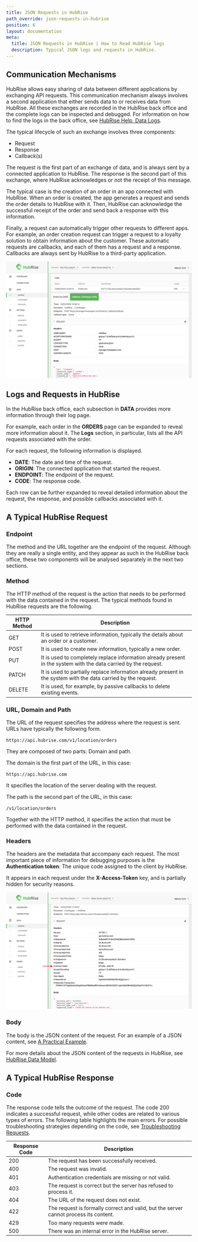 ```yaml
---
title: JSON Requests in HubRise
path_override: json-requests-in-hubrise
position: 6
layout: documentation
meta:
  title: JSON Requests in HubRise | How to Read HubRise logs
  description: Typical JSON logs and requests in HubRise.
---
```


## Communication Mechanisms

HubRise allows easy sharing of data between different applications by exchanging API requests. This communication mechanism always involves a second application that either sends data to or receives data from HubRise. All these exchanges are recorded in the HubRise back office and the complete logs can be inspected and debugged. For information on how to find the logs in the back office, see [HubRise Help, Data Logs](/docs/data/#logs).

The typical lifecycle of such an exchange involves three components:

- Request
- Response
- Callback(s)

The request is the first part of an exchange of data, and is always sent by a connected application to HubRise. The response is the second part of this exchange, where HubRise acknowledges or not the receipt of this message.

The typical case is the creation of an order in an app connected with HubRise. When an order is created, the app generates a request and sends the order details to HubRise with it. Then, HubRise can acknowledge the successful receipt of the order and send back a response with this information.

Finally, a request can automatically trigger other requests to different apps. For example, an order creation request can trigger a request to a loyalty solution to obtain information about the customer. These automatic requests are callbacks, and each of them has a request and a response. Callbacks are always sent by HubRise to a third-party application.

![Components of API Requests in HubRise](./images/004-components-api-request.png)

## Logs and Requests in HubRise

In the HubRise back office, each subsection in **DATA** provides more information through their log page.

For example, each order in the **ORDERS** page can be expanded to reveal more information about it. The **Logs** section, in particular, lists all the API requests associated with the order.

For each request, the following information is displayed.

- **DATE**: The date and time of the request.
- **ORIGIN**: The connected application that started the request.
- **ENDPOINT**: The endpoint of the request.
- **CODE**: The response code.

Each row can be further expanded to reveal detailed information about the request, the response, and possible callbacks associated with it.

## A Typical HubRise Request

### Endpoint

The method and the URL together are the endpoint of the request. Although they are really a single entity, and they appear as such in the HubRise back office, these two components will be analysed separately in the next two sections.

### Method

The HTTP method of the request is the action that needs to be performed with the data contained in the request. The typical methods found in HubRise requests are the following.

| HTTP Method | Description                                                                                                      |
| ----------- | ---------------------------------------------------------------------------------------------------------------- |
| GET         | It is used to retrieve information, typically the details about an order or a customer.                          |
| POST        | It is used to create new information, typically a new order.                                                     |
| PUT         | It is used to completely replace information already present in the system with the data carried by the request. |
| PATCH       | It is used to partially replace information already present in the system with the data carried by the request.  |
| DELETE      | It is used, for example, by passive callbacks to delete existing events.                                         |

### URL, Domain and Path

The URL of the request specifies the address where the request is sent. URLs have typically the following form.

```
https://api.hubrise.com/v1/location/orders
```

They are composed of two parts: Domain and path.

The domain is the first part of the URL, in this case:

```
https://api.hubrise.com
```

It specifies the location of the server dealing with the request.

The path is the second part of the URL, in this case:

```
/v1/location/orders
```

Together with the HTTP method, it specifies the action that must be performed with the data contained in the request.

### Headers

The headers are the metadata that accompany each request. The most important piece of information for debugging purposes is the **Authentication token**: The unique code assigned to the client by HubRise.

It appears in each request under the **X-Access-Token** key, and is partially hidden for security reasons.

![Authentication Token in HubRise Request](./images/005-access-token-arrow.png)

### Body

The body is the JSON content of the request. For an example of a JSON content, see [A Practical Example](/docs/hubrise-logs/a-practical-example).

For more details about the JSON content of the requests in HubRise, see [HubRise Data Model](/docs/hubrise-logs/hubrise-data-model).

## A Typical HubRise Response

### Code

The response code tells the outcome of the request. The code 200 indicates a successful request, while other codes are related to various types of errors. The following table highlights the main errors. For possible troubleshooting strategies depending on the code, see [Troubleshooting Requests](/docs/hubrise-logs/troubleshooting-requests).

| Response Code | Description                                                                           |
| ------------- | ------------------------------------------------------------------------------------- |
| 200           | The request has been successfully received.                                           |
| 400           | The request was invalid.                                                              |
| 401           | Authentication credentials are missing or not valid.                                  |
| 403           | The request is correct but the server has refused to process it.                      |
| 404           | The URL of the request does not exist.                                                |
| 422           | The request is formally correct and valid, but the server cannot process its content. |
| 429           | Too many requests were made.                                                          |
| 500           | There was an internal error in the HubRise server.                                    |
